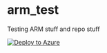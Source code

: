 # arm_test
Testing ARM stuff and repo stuff

[![Deploy to Azure](https://aka.ms/deploytoazurebutton)](https://portal.azure.com/#create/Microsoft.Template/uri/https%3A%2F%2Fraw.githubusercontent.com%2Fnoapocalypse%2Farm_test%2Fmain%2Fazuredeploy.json/createUIDefinitionUri/https%3A%2F%2Fraw.githubusercontent.com%2Fnoapocalypse%2Fsentinel-all-in-one%2Farm_test%2Fmain%2FcreateUiDefinition.json)

